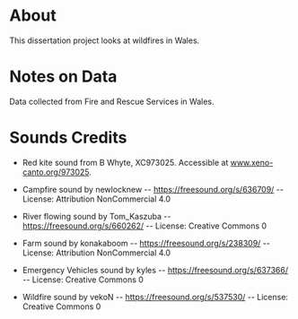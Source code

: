 # About

This dissertation project looks at wildfires in Wales.

# Notes on Data

Data collected from Fire and Rescue Services in Wales.

# Sounds Credits
- Red kite sound from B Whyte, XC973025. Accessible at www.xeno-canto.org/973025.

- Campfire sound by newlocknew -- https://freesound.org/s/636709/ -- License: Attribution NonCommercial 4.0

- River flowing sound by Tom_Kaszuba -- https://freesound.org/s/660262/ -- License: Creative Commons 0

- Farm sound by konakaboom -- https://freesound.org/s/238309/ -- License: Attribution NonCommercial 4.0

- Emergency Vehicles sound by kyles -- https://freesound.org/s/637366/ -- License: Creative Commons 0

- Wildfire sound by vekoN -- https://freesound.org/s/537530/ -- License: Creative Commons 0